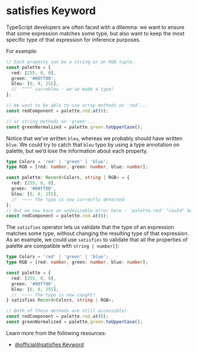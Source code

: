 # satisfies Keyword

TypeScript developers are often faced with a dilemma: we want to ensure that some expression matches some type, but also want to keep the most specific type of that expression for inference purposes.

For example:

```typescript
// Each property can be a string or an RGB tuple.
const palette = {
  red: [255, 0, 0],
  green: '#00ff00',
  bleu: [0, 0, 255],
  //  ^^^^ sacrebleu - we've made a typo!
};

// We want to be able to use array methods on 'red'...
const redComponent = palette.red.at(0);

// or string methods on 'green'...
const greenNormalized = palette.green.toUpperCase();
```

Notice that we’ve written `bleu`, whereas we probably should have written `blue`. We could try to catch that `bleu` typo by using a type annotation on palette, but we’d lose the information about each property.

```typescript
type Colors = 'red' | 'green' | 'blue';
type RGB = [red: number, green: number, blue: number];

const palette: Record<Colors, string | RGB> = {
  red: [255, 0, 0],
  green: '#00ff00',
  bleu: [0, 0, 255],
  //  ~~~~ The typo is now correctly detected
};
// But we now have an undesirable error here - 'palette.red' "could" be a string.
const redComponent = palette.red.at(0);
```

The `satisfies` operator lets us validate that the type of an expression matches some type, without changing the resulting type of that expression. As an example, we could use `satisfies` to validate that all the properties of palette are compatible with `string | number[]`:

```typescript
type Colors = 'red' | 'green' | 'blue';
type RGB = [red: number, green: number, blue: number];

const palette = {
  red: [255, 0, 0],
  green: '#00ff00',
  bleu: [0, 0, 255],
  //  ~~~~ The typo is now caught!
} satisfies Record<Colors, string | RGB>;

// Both of these methods are still accessible!
const redComponent = palette.red.at(0);
const greenNormalized = palette.green.toUpperCase();
```

Learn more from the following resources:

- [@official@satisfies Keyword](https://www.typescriptlang.org/docs/handbook/release-notes/typescript-4-9.html#the-satisfies-operator)
